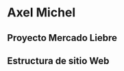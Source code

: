 <h1>Axel Michel</h1>
<h2>Proyecto Mercado Liebre</h2>
<h2><strong>Estructura de sitio Web</strong></h2>
